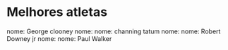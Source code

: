 # Melhores atletas
nome: George clooney
nome:
nome: channing tatum
nome:
nome: Robert Downey jr
nome:
nome: Paul Walker
